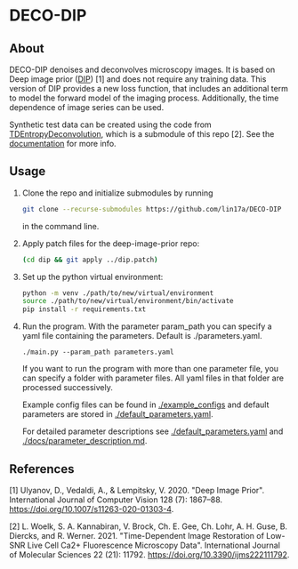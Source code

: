 # DECO-DIP

## About

DECO-DIP denoises and deconvolves microscopy images. It is based on Deep image prior ([DIP](https://github.com/DmitryUlyanov/deep-image-prior)) [1] and does not require any training data. This version of DIP provides a new loss function, that includes an additional term to model the forward model of the imaging process. Additionally, the time dependence of image series can be used.

Synthetic test data can be created using the code from [TDEntropyDeconvolution](https://github.com/IPMI-ICNS-UKE/TDEntropyDeconvolution/), which is a submodule of this repo [2]. See the [documentation](https://lin17a.github.io/DECO-DIP) for more info.

## Usage

1. Clone the repo and initialize submodules by running 
    ```bash
    git clone --recurse-submodules https://github.com/lin17a/DECO-DIP
    ```
    in the command line.

2. Apply patch files for the deep-image-prior repo:
    ```bash
    (cd dip && git apply ../dip.patch)
    ```

3. Set up the python virtual environment:
    ```bash
    python -m venv ./path/to/new/virtual/environment
    source ./path/to/new/virtual/environment/bin/activate
    pip install -r requirements.txt
    ```

4. Run the program. With the parameter param_path you can specify a yaml file containing the parameters. Default is ./parameters.yaml.
    ```
    ./main.py --param_path parameters.yaml
    ```

    If you want to run the program with more than one parameter file, you can specify a folder with parameter files. All yaml files in that folder are processed successively.

    Example config files can be found in [./example_configs](./example_configs) and default parameters are stored in [./default_parameters.yaml](./default_parameters.yaml).

    For detailed parameter descriptions see [./default_parameters.yaml](./default_parameters.yaml) and [./docs/parameter_description.md](./docs/parameter_description.md).

## References

[1] Ulyanov, D., Vedaldi, A., & Lempitsky, V. 2020. "Deep Image Prior". International Journal of Computer Vision 128 (7): 1867–88. https://doi.org/10.1007/s11263-020-01303-4.


[2] L. Woelk, S. A. Kannabiran, V. Brock, Ch. E. Gee, Ch. Lohr, A. H. Guse, B. Diercks, and R. Werner. 2021. "Time-Dependent Image Restoration of Low-SNR Live Cell Ca2+ Fluorescence Microscopy Data". International Journal of Molecular Sciences 22 (21): 11792. https://doi.org/10.3390/ijms222111792.

